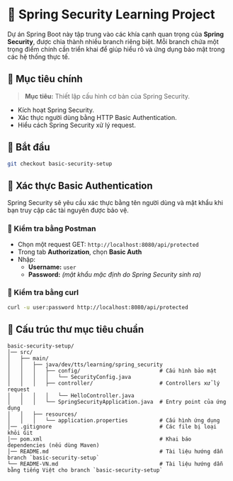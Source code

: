 # 🔐 Spring Security Learning Project

Dự án Spring Boot này tập trung vào các khía cạnh quan trọng của **Spring Security**, được chia thành nhiều branch riêng biệt. Mỗi branch chứa một trọng điểm chính cần triển khai để giúp hiểu rõ và ứng dụng bảo mật trong các hệ thống thực tế.

## 📌 **Mục tiêu chính**
> **Mục tiêu:** Thiết lập cấu hình cơ bản của Spring Security.
- Kích hoạt Spring Security.
- Xác thực người dùng bằng HTTP Basic Authentication.
- Hiểu cách Spring Security xử lý request.

## 🚀 **Bắt đầu**
```bash
git checkout basic-security-setup
```

## 🔐 Xác thực Basic Authentication

Spring Security sẽ yêu cầu xác thực bằng tên người dùng và mật khẩu khi bạn truy cập các tài nguyên được bảo vệ.

### 🔹 Kiểm tra bằng Postman
- Chọn một request GET: `http://localhost:8080/api/protected`
- Trong tab **Authorization**, chọn **Basic Auth**
- Nhập:
    - **Username:** `user`
    - **Password:** *(mật khẩu mặc định do Spring Security sinh ra)*

### 🔹 Kiểm tra bằng curl
```bash
curl -u user:password http://localhost:8080/api/protected
```

## 📁 Cấu trúc thư mục tiêu chuẩn
```
basic-security-setup/
│── src/
│   ├── main/
│   │   ├── java/dev/tts/learning/spring_security
│   │   │   ├── config/                         # Cấu hình bảo mật
│   │   │   │   └── SecurityConfig.java
│   │   │   ├── controller/                     # Controllers xử lý request
│   │   │   │   └── HelloController.java
│   │   │   └── SpringSecurityApplication.java  # Entry point của ứng dụng
│   │   ├── resources/
│   │   │   └── application.properties          # Cấu hình ứng dụng
│── .gitignore                                  # Các file bị loại khỏi Git
│── pom.xml                                     # Khai báo dependencies (nếu dùng Maven)
│── README.md                                   # Tài liệu hướng dẫn branch `basic-security-setup`
└── README-VN.md                                # Tài liệu hướng dẫn bằng tiếng Việt cho branch `basic-security-setup`
```